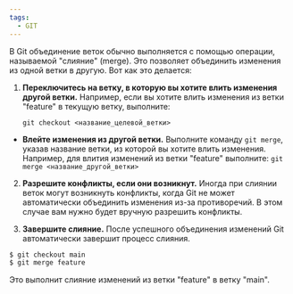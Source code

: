 ```yaml
---
tags:
  - GIT
---
```

В Git объединение веток обычно выполняется с помощью операции, называемой "слияние" (merge). Это позволяет объединить изменения из одной ветки в другую. Вот как это делается:

1. **Переключитесь на ветку, в которую вы хотите влить изменения другой ветки.** Например, если вы хотите влить изменения из ветки "feature" в текущую ветку, выполните:
   
   `git checkout <название_целевой_ветки>`

- **Влейте изменения из другой ветки.** Выполните команду `git merge`, указав название ветки, из которой вы хотите влить изменения. Например, для влития изменений из ветки "feature" выполните:
   `git merge <название_другой_ветки>`
   
2. **Разрешите конфликты, если они возникнут.** Иногда при слиянии веток могут возникнуть конфликты, когда Git не может автоматически объединить изменения из-за противоречий. В этом случае вам нужно будет вручную разрешить конфликты.

3. **Завершите слияние.** После успешного объединения изменений Git автоматически завершит процесс слияния.

```bash
$ git checkout main
$ git merge feature
```

Это выполнит слияние изменений из ветки "feature" в ветку "main".